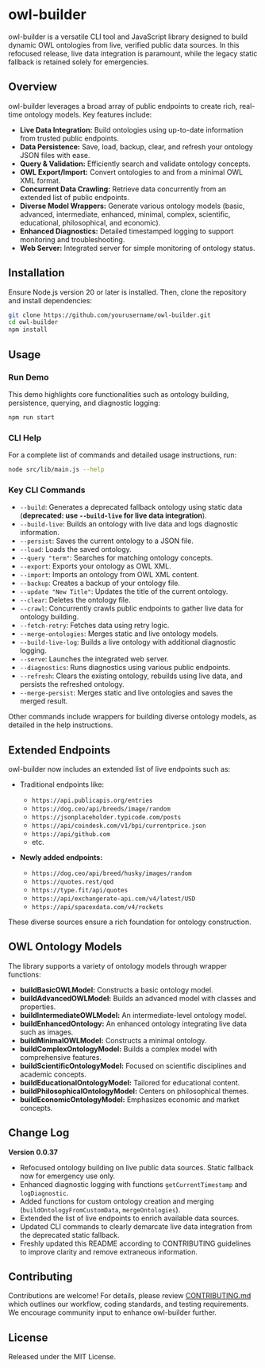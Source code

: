 # owl-builder

owl-builder is a versatile CLI tool and JavaScript library designed to build dynamic OWL ontologies from live, verified public data sources. In this refocused release, live data integration is paramount, while the legacy static fallback is retained solely for emergencies.

## Overview

owl-builder leverages a broad array of public endpoints to create rich, real-time ontology models. Key features include:

- **Live Data Integration:** Build ontologies using up-to-date information from trusted public endpoints.
- **Data Persistence:** Save, load, backup, clear, and refresh your ontology JSON files with ease.
- **Query & Validation:** Efficiently search and validate ontology concepts.
- **OWL Export/Import:** Convert ontologies to and from a minimal OWL XML format.
- **Concurrent Data Crawling:** Retrieve data concurrently from an extended list of public endpoints.
- **Diverse Model Wrappers:** Generate various ontology models (basic, advanced, intermediate, enhanced, minimal, complex, scientific, educational, philosophical, and economic).
- **Enhanced Diagnostics:** Detailed timestamped logging to support monitoring and troubleshooting.
- **Web Server:** Integrated server for simple monitoring of ontology status.

## Installation

Ensure Node.js version 20 or later is installed. Then, clone the repository and install dependencies:

```bash
git clone https://github.com/yourusername/owl-builder.git
cd owl-builder
npm install
```

## Usage

### Run Demo

This demo highlights core functionalities such as ontology building, persistence, querying, and diagnostic logging:

```bash
npm run start
```

### CLI Help

For a complete list of commands and detailed usage instructions, run:

```bash
node src/lib/main.js --help
```

### Key CLI Commands

- `--build`: Generates a deprecated fallback ontology using static data (**deprecated: use `--build-live` for live data integration**).
- `--build-live`: Builds an ontology with live data and logs diagnostic information.
- `--persist`: Saves the current ontology to a JSON file.
- `--load`: Loads the saved ontology.
- `--query "term"`: Searches for matching ontology concepts.
- `--export`: Exports your ontology as OWL XML.
- `--import`: Imports an ontology from OWL XML content.
- `--backup`: Creates a backup of your ontology file.
- `--update "New Title"`: Updates the title of the current ontology.
- `--clear`: Deletes the ontology file.
- `--crawl`: Concurrently crawls public endpoints to gather live data for ontology building.
- `--fetch-retry`: Fetches data using retry logic.
- `--merge-ontologies`: Merges static and live ontology models.
- `--build-live-log`: Builds a live ontology with additional diagnostic logging.
- `--serve`: Launches the integrated web server.
- `--diagnostics`: Runs diagnostics using various public endpoints.
- `--refresh`: Clears the existing ontology, rebuilds using live data, and persists the refreshed ontology.
- `--merge-persist`: Merges static and live ontologies and saves the merged result.

Other commands include wrappers for building diverse ontology models, as detailed in the help instructions.

## Extended Endpoints

owl-builder now includes an extended list of live endpoints such as:

- Traditional endpoints like:
  - `https://api.publicapis.org/entries`
  - `https://dog.ceo/api/breeds/image/random`
  - `https://jsonplaceholder.typicode.com/posts`
  - `https://api/coindesk.com/v1/bpi/currentprice.json`
  - `https://api/github.com`
  - etc.

- **Newly added endpoints:**
  - `https://dog.ceo/api/breed/husky/images/random`
  - `https://quotes.rest/qod`
  - `https://type.fit/api/quotes`
  - `https://api/exchangerate-api.com/v4/latest/USD`
  - `https://api/spacexdata.com/v4/rockets`

These diverse sources ensure a rich foundation for ontology construction.

## OWL Ontology Models

The library supports a variety of ontology models through wrapper functions:

- **buildBasicOWLModel:** Constructs a basic ontology model.
- **buildAdvancedOWLModel:** Builds an advanced model with classes and properties.
- **buildIntermediateOWLModel:** An intermediate-level ontology model.
- **buildEnhancedOntology:** An enhanced ontology integrating live data such as images.
- **buildMinimalOWLModel:** Constructs a minimal ontology.
- **buildComplexOntologyModel:** Builds a complex model with comprehensive features.
- **buildScientificOntologyModel:** Focused on scientific disciplines and academic concepts.
- **buildEducationalOntologyModel:** Tailored for educational content.
- **buildPhilosophicalOntologyModel:** Centers on philosophical themes.
- **buildEconomicOntologyModel:** Emphasizes economic and market concepts.

## Change Log

**Version 0.0.37**

- Refocused ontology building on live public data sources. Static fallback now for emergency use only.
- Enhanced diagnostic logging with functions `getCurrentTimestamp` and `logDiagnostic`.
- Added functions for custom ontology creation and merging (`buildOntologyFromCustomData`, `mergeOntologies`).
- Extended the list of live endpoints to enrich available data sources.
- Updated CLI commands to clearly demarcate live data integration from the deprecated static fallback.
- Freshly updated this README according to CONTRIBUTING guidelines to improve clarity and remove extraneous information.

## Contributing

Contributions are welcome! For details, please review [CONTRIBUTING.md](CONTRIBUTING.md) which outlines our workflow, coding standards, and testing requirements. We encourage community input to enhance owl-builder further.

## License

Released under the MIT License.
